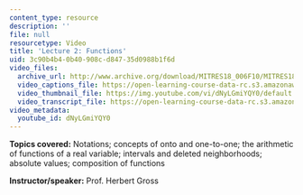 ```yaml
---
content_type: resource
description: ''
file: null
resourcetype: Video
title: 'Lecture 2: Functions'
uid: 3c90b4b4-0b40-908c-d847-35d0988b1f6d
video_files:
  archive_url: http://www.archive.org/download/MITRES18_006F10/MITRES18_006F10_26_0102_300k.mp4
  video_captions_file: https://open-learning-course-data-rc.s3.amazonaws.com/res-18-006-calculus-revisited-single-variable-calculus-fall-2010/eff5c7c51bf3554baacffc99050f64a2_dNyLGmiYQY0.vtt
  video_thumbnail_file: https://img.youtube.com/vi/dNyLGmiYQY0/default.jpg
  video_transcript_file: https://open-learning-course-data-rc.s3.amazonaws.com/res-18-006-calculus-revisited-single-variable-calculus-fall-2010/84e3ede31436d69ef767577c3c885a9f_dNyLGmiYQY0.pdf
video_metadata:
  youtube_id: dNyLGmiYQY0
---
```


**Topics covered:** Notations; concepts of onto and one-to-one; the arithmetic of functions of a real variable; intervals and deleted neighborhoods; absolute values; composition of functions

**Instructor/speaker:** Prof. Herbert Gross